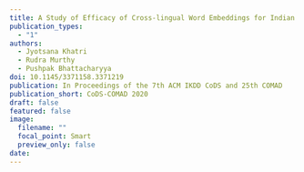 ```yaml
---
title: A Study of Efficacy of Cross-lingual Word Embeddings for Indian Languages
publication_types:
  - "1"
authors:
  - Jyotsana Khatri
  - Rudra Murthy
  - Pushpak Bhattacharyya
doi: 10.1145/3371158.3371219
publication: In Proceedings of the 7th ACM IKDD CoDS and 25th COMAD
publication_short: CoDS-COMAD 2020
draft: false
featured: false
image:
  filename: ""
  focal_point: Smart
  preview_only: false
date:
---
```

